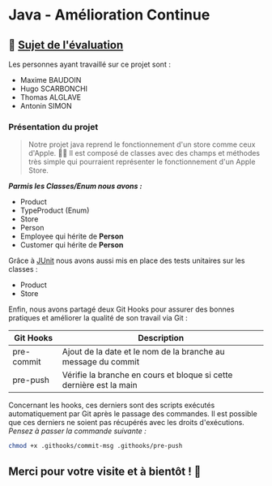 # Java - Amélioration Continue
## 🔎 [Sujet de l'évaluation](https://docs.google.com/document/d/14JCQic_200O7LIuUEa7Cjutao78dINbZKudZx8auF-4/edit)

Les personnes ayant travaillé sur ce projet sont :
- Maxime BAUDOIN
- Hugo SCARBONCHI
- Thomas ALGLAVE
- Antonin SIMON

### Présentation du projet

>Notre projet java reprend le fonctionnement d'un store comme ceux d'Apple.  🧑‍💻  Il est composé de classes avec des champs et méthodes très simple qui pourraient représenter le fonctionnement d'un Apple Store.

***Parmis les Classes/Enum nous avons :***
- Product
- TypeProduct (Enum)
- Store
- Person
- Employee qui hérite de **Person**
- Customer qui hérite de **Person**

Grâce à [JUnit](https://junit.org/junit5/) nous avons aussi mis en place des tests unitaires sur les classes : 
- Product
- Store

Enfin, nous avons partagé deux Git Hooks pour assurer des bonnes pratiques et améliorer la qualité de son travail via Git :

| Git Hooks | Description |
| ------ | ------ |
| pre-commit | Ajout de la date et le nom de la branche au message du commit |
| pre-push | Vérifie la branche en cours et bloque si cette dernière est la main |

Concernant les hooks, ces derniers sont des scripts exécutés automatiquement par Git après le passage des commandes.
Il est possible que ces derniers ne soient pas récupérés avec les droits d'exécutions.
*Pensez à passer la commande suivante :*
```sh
chmod +x .githooks/commit-msg .githooks/pre-push
```

## Merci pour votre visite et à bientôt ! 👋
